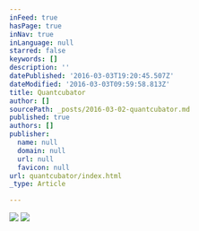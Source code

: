 ```yaml
---
inFeed: true
hasPage: true
inNav: true
inLanguage: null
starred: false
keywords: []
description: ''
datePublished: '2016-03-03T19:20:45.507Z'
dateModified: '2016-03-03T09:59:58.813Z'
title: Quantcubator
author: []
sourcePath: _posts/2016-03-02-quantcubator.md
published: true
authors: []
publisher:
  name: null
  domain: null
  url: null
  favicon: null
url: quantcubator/index.html
_type: Article

---
```

![](https://the-grid-user-content.s3-us-west-2.amazonaws.com/3ab05ae2-0309-437b-9651-2fad88fcfdfd.jpg)
![](https://the-grid-user-content.s3-us-west-2.amazonaws.com/8f7df682-6e99-40a5-b52d-63b18b6f0973.png)